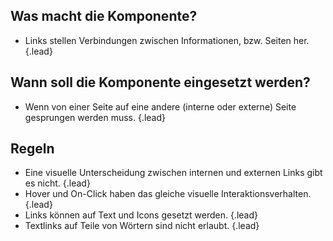 ## Was macht die Komponente?
* Links stellen Verbindungen zwischen Informationen, bzw. Seiten her. {.lead}

## Wann soll die Komponente eingesetzt werden?
* Wenn von einer Seite auf eine andere (interne oder externe) Seite gesprungen werden muss. {.lead}

## Regeln
* Eine visuelle Unterscheidung zwischen internen und externen Links gibt es nicht. {.lead}
* Hover und On-Click haben das gleiche visuelle Interaktionsverhalten. {.lead}
* Links können auf <sbb-link variant="inline" type="button" href="/{{page.lang}}/design-system/lean/basics/text/">Text</sbb-link> und <sbb-link variant="inline" type="button" href="/{{page.lang}}/design-system/lean/basics/icon/">Icons</sbb-link> gesetzt werden. {.lead}
* Textlinks auf Teile von Wörtern sind nicht erlaubt. {.lead}

